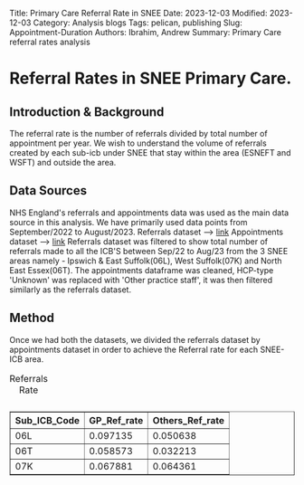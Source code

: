 Title: Primary Care Referral Rate in SNEE
Date: 2023-12-03
Modified: 2023-12-03
Category: Analysis blogs
Tags: pelican, publishing
Slug: Appointment-Duration
Authors: Ibrahim, Andrew
Summary: Primary Care referral rates analysis

# Referral Rates in SNEE Primary Care.

## Introduction & Background
The referral rate is the number of referrals divided by total number of appointment per year. We wish to understand the volume of referrals created by each sub-icb under SNEE that stay within the area (ESNEFT and WSFT) and outside the area.


## Data Sources
NHS England's referrals and appointments data was used as the main data source in this analysis. We have primarily used data points from September/2022 to August/2023.
Referrals dataset --> [link](https://www.england.nhs.uk/statistics/statistical-work-areas/outpatient-referrals/)
Appointments dataset --> [link](https://digital.nhs.uk/data-and-information/publications/statistical/appointments-in-general-practice)
Referrals dataset was filtered to show total number of referrals made to all the ICB'S between Sep/22 to Aug/23 from the 3 SNEE areas namely - Ipswich & East Suffolk(06L), West Suffolk(07K) and North East Essex(06T). 
The appointments dataframe was cleaned,  HCP-type 'Unknown' was replaced with 'Other practice staff', it was then filtered similarly as the referrals dataset. 

## Method
Once we had both the datasets, we divided the referrals dataset by appointments dataset in order to achieve the Referral rate for each SNEE-ICB area.
<table><caption>Referrals Rate</caption><table border="1" class="dataframe">
  <thead>
    <tr style="text-align: right;">
      <th>Sub_ICB_Code</th>
      <th>GP_Ref_rate</th>
      <th>Others_Ref_rate</th>
    </tr>
  </thead>
  <tbody>
    <tr>
      <td>06L</td>
      <td>0.097135</td>
      <td>0.050638</td>
    </tr>
    <tr>
      <td>06T</td>
      <td>0.058573</td>
      <td>0.032213</td>
    </tr>
    <tr>
      <td>07K</td>
      <td>0.067881</td>
      <td>0.064361</td>
    </tr>
  </tbody>
</table>